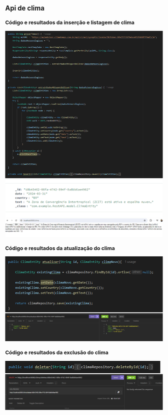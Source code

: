 ## Api de clima

<div>
  <h3>Código e resultados da inserção e listagem de clima</h3>  
</div>

<div>
  <a>
    <img src="prints\clima\Inserir&ListarCodigo.png"/>
  </a>
  <a>
    <img src="prints\clima\InserirResultado.png"/>
  </a>
  <a>
    <img src="prints\clima\ListarResultado.png"/>
  </a>
</div>

<div>
  <h3>Código e resultados da atualização do clima</h3>  
</div>

<div>
  <a>
    <img src="prints\clima\AtualizarCodigo.png"/>
  </a>
  <a>
    <img src="prints\clima\AtualizarResultado.png"/>
  </a>
</div>

<div>
  <h3>Código e resultados da exclusão do clima</h3>  
</div>

<div>
  <a>
    <img src="prints\clima\DeletarCodigo.png"/>
  </a>
  <a>
    <img src="prints\clima\DeletarResultado.png"/>
  </a>
</div>




